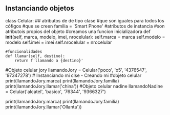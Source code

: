 ## Instanciando objetos
class Celular:
    ## atributos de de tipo clase
    #que son iguales para todos los cófigos
    #que se creen
    familia = 'Smart Phone'
    #atributos de instancia
    #son atributois propios del objeto
    #creamos una funcion inicializadora
    def __init__(self, marca, modelo, imei, nrocelular):
        self.marca = marca
        self.modelo = modelo
        self.imei = imei
        self.nrocelular = nrocelular
    
    #funcionalidades
    def llamar(self, destino):
        return f'llamando a {destino}'
    
#Objeto celular jory
llamandoJory = Celular('poco', 'x5', '4376547', '97347278') # Instanciando mi clse - Creando mi
#objeto celular
print(llamandoJory.marca)
print(llamandoJory.familia)
print(llamandoJory.llamar('china'))
#Objeto celular nadine
llamandoNadine = Celular('alcatel', 'basico', '76344', '9366327')

print(llamandoJory.marca)
print(llamandoJory.familia)
print(llamandoJory.llamar('Ollanta'))
